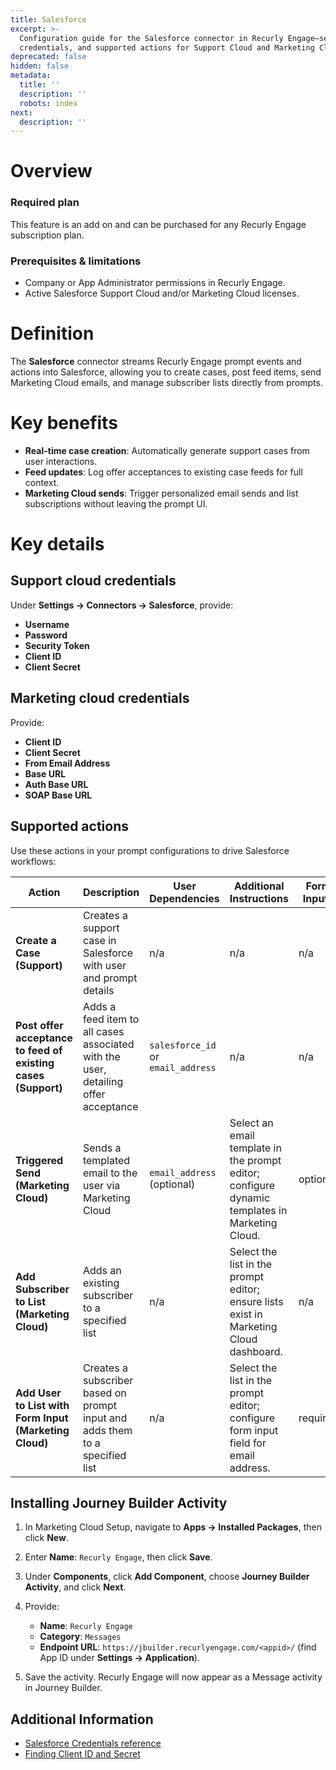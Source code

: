 ```yaml
---
title: Salesforce
excerpt: >-
  Configuration guide for the Salesforce connector in Recurly Engage—setup,
  credentials, and supported actions for Support Cloud and Marketing Cloud.
deprecated: false
hidden: false
metadata:
  title: ''
  description: ''
  robots: index
next:
  description: ''
---
```

# Overview

### Required plan

This feature is an add on and can be purchased for any Recurly Engage subscription plan.

### Prerequisites & limitations

* Company or App Administrator permissions in Recurly Engage.
* Active Salesforce Support Cloud and/or Marketing Cloud licenses.

# Definition

The **Salesforce** connector streams Recurly Engage prompt events and actions into Salesforce, allowing you to create cases, post feed items, send Marketing Cloud emails, and manage subscriber lists directly from prompts.

# Key benefits

* **Real-time case creation**: Automatically generate support cases from user interactions.
* **Feed updates**: Log offer acceptances to existing case feeds for full context.
* **Marketing Cloud sends**: Trigger personalized email sends and list subscriptions without leaving the prompt UI.

# Key details

## Support cloud credentials

Under **Settings → Connectors → Salesforce**, provide:

* **Username**
* **Password**
* **Security Token**
* **Client ID**
* **Client Secret**

## Marketing cloud credentials

Provide:

* **Client ID**
* **Client Secret**
* **From Email Address**
* **Base URL**
* **Auth Base URL**
* **SOAP Base URL**

## Supported actions

Use these actions in your prompt configurations to drive Salesforce workflows:

| Action                                                        | Description                                                                        | User Dependencies                  | Additional Instructions                                                                        | Form Inputs |
| ------------------------------------------------------------- | ---------------------------------------------------------------------------------- | ---------------------------------- | ---------------------------------------------------------------------------------------------- | ----------- |
| **Create a Case (Support)**                                   | Creates a support case in Salesforce with user and prompt details                  | n/a                                | n/a                                                                                            | n/a         |
| **Post offer acceptance to feed of existing cases (Support)** | Adds a feed item to all cases associated with the user, detailing offer acceptance | `salesforce_id` or `email_address` | n/a                                                                                            | n/a         |
| **Triggered Send (Marketing Cloud)**                          | Sends a templated email to the user via Marketing Cloud                            | `email_address` (optional)         | Select an email template in the prompt editor; configure dynamic templates in Marketing Cloud. | optional    |
| **Add Subscriber to List (Marketing Cloud)**                  | Adds an existing subscriber to a specified list                                    | n/a                                | Select the list in the prompt editor; ensure lists exist in Marketing Cloud dashboard.         | n/a         |
| **Add User to List with Form Input (Marketing Cloud)**        | Creates a subscriber based on prompt input and adds them to a specified list       | n/a                                | Select the list in the prompt editor; configure form input field for email address.            | required    |

## Installing Journey Builder Activity

1. In Marketing Cloud Setup, navigate to **Apps → Installed Packages**, then click **New**.
2. Enter **Name**: `Recurly Engage`, then click **Save**.
3. Under **Components**, click **Add Component**, choose **Journey Builder Activity**, and click **Next**.
4. Provide:

   * **Name**: `Recurly Engage`
   * **Category**: `Messages`
   * **Endpoint URL**: `https://jbuilder.recurlyengage.com/<appid>/` (find App ID under **Settings → Application**).
5. Save the activity. Recurly Engage will now appear as a Message activity in Journey Builder.

## Additional Information

* [Salesforce Credentials reference](https://developer.salesforce.com/forums/?id=906F0000000AfcgIAC)
* [Finding Client ID and Secret](https://salesforce.stackexchange.com/questions/40346/where-do-i-find-the-client-id-and-client-secret-of-an-existing-connected-app/224659#224659)